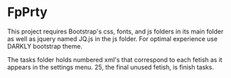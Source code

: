 FpPrty
======
This project requires Bootstrap's css, fonts, and js folders in its main folder as well as jquery named JQ.js in the js folder.
For optimal experience use DARKLY bootstrap theme.

The tasks folder holds numbered xml's that correspond to each fetish as it appears in the settings menu. 25, the final unused fetish, is finish tasks.
